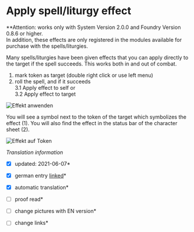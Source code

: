 # Apply spell/liturgy effect
**Attention: works only with System Version 2.0.0 and Foundry Version 0.8.6 or higher.  
In addition, these effects are only registered in the modules available for purchase with the spells/liturgies.  
  
Many spells/liturgies have been given effects that you can apply directly to the target if the spell succeeds. This works both in and out of combat.  
1. mark token as target (double right click or use left menu)  
2. roll the spell, and if it succeeds  
3.1 Apply effect to self or  
3.2 Apply effect to target  
  
![Effekt anwenden](https://user-images.githubusercontent.com/80099175/120538677-1b6e3080-c3e7-11eb-8091-cfc693a509ae.webp)
  
You will see a symbol next to the token of the target which symbolizes the effect (1). You will also find the effect in the status bar of the character sheet (2).  
  
![Effekt auf Token](https://user-images.githubusercontent.com/80099175/120538454-d1854a80-c3e6-11eb-9fc9-671ded2017bf.webp)


*Translation information*  
*[x] updated: 2021-06-07*  
*[x] german entry [linked](de/de-Zauber-Liturgie-Effekt-anwenden.md)*  
*[x] automatic translation*  
*[ ] proof read*  
*[ ] change pictures with EN version*
*[ ] change links*  

